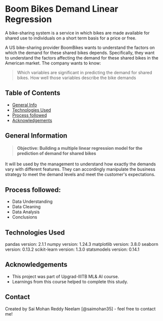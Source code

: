 # Boom Bikes Demand Linear Regression
A bike-sharing system is a service in which bikes are made available for shared use to individuals on a short term basis for a price or free.

A US bike-sharing provider BoomBikes wants to understand the factors on which the demand for these shared bikes depends. Specifically, they want to understand the factors affecting the demand for these shared bikes in the American market. The company wants to know:
> Which variables are significant in predicting the demand for shared bikes.
> How well those variables describe the bike demands



## Table of Contents
* [General Info](#general-information)
* [Technologies Used](#technologies-used)
* [Process followed](#Process-followed)
* [Acknowledgements](#acknowledgements)


## General Information

> #### Objective: Building a multiple linear regression model for the prediction of demand for shared bikes

It will be used by the management to understand how exactly the demands vary with different features. They can accordingly manipulate the business strategy to meet the demand levels and meet the customer's expectations.

## Process followed:
- Data Understanding
- Data Cleaning
- Data Analysis
- Conclusions

## Technologies Used
pandas version: 2.1.1
numpy version: 1.24.3
matplotlib version: 3.8.0
seaborn version: 0.13.2
scikit-learn version: 1.3.0
statsmodels version: 0.14.1

## Acknowledgements
- This project was part of Upgrad-IIITB ML& AI course. 
- Learnings from this course helped to complete this study.

## Contact
Created by Sai Mohan Reddy Neelam [@saimohan35] - feel free to contact me!
